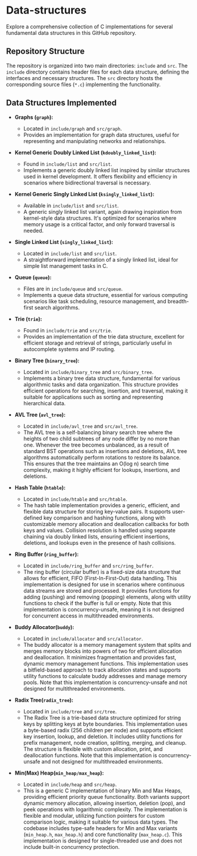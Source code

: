 # Data-structures

Explore a comprehensive collection of C implementations for several fundamental data structures in this GitHub repository.

## Repository Structure

The repository is organized into two main directories: `include` and `src`. The `include` directory contains header files for each data structure, defining the interfaces and necessary structures. The `src` directory hosts the corresponding source files (`*.c`) implementing the functionality.

## Data Structures Implemented

- **Graphs (`graph`):**
  - Located in `include/graph` and `src/graph`.
  - Provides an implementation for graph data structures, useful for representing and manipulating networks and relationships.

- **Kernel Generic Doubly Linked List (`kdoubly_linked_list`):**
  - Found in `include/list` and `src/list`.
  - Implements a generic doubly linked list inspired by similar structures used in kernel development. It offers flexibility and efficiency in scenarios where bidirectional traversal is necessary.

- **Kernel Generic Singly Linked List (`ksingly_linked_list`):**
  - Available in `include/list` and `src/list`.
  - A generic singly linked list variant, again drawing inspiration from kernel-style data structures. It's optimized for scenarios where memory usage is a critical factor, and only forward traversal is needed.

- **Single Linked List (`singly_linked_list`):**
  - Located in `include/list` and `src/list`.
  - A straightforward implementation of a singly linked list, ideal for simple list management tasks in C.

- **Queue (`queue`):**
  - Files are in `include/queue` and `src/queue`.
  - Implements a queue data structure, essential for various computing scenarios like task scheduling, resource management, and breadth-first search algorithms.

- **Trie (`trie`):**
  - Found in `include/trie` and `src/trie`.
  - Provides an implementation of the trie data structure, excellent for efficient storage and retrieval of strings, particularly useful in autocomplete systems and IP routing.

- **Binary Tree (`binary_tree`):**
  - Located in `include/binary_tree` and `src/binary_tree`.
  - Implements a binary tree data structure, fundamental for various algorithmic tasks and data organization. This structure provides efficient operations for searching, insertion, and traversal, making it suitable for applications such as sorting and representing hierarchical data.

- **AVL Tree (`avl_tree`):**
  - Located in `include/avl_tree` and `src/avl_tree`.
  - The AVL tree is a self-balancing binary search tree where the heights of two child subtrees of any node differ by no more than one. Whenever the tree becomes unbalanced, as a result of standard BST operations such as insertions and deletions, AVL tree algorithms automatically perform rotations to restore its balance. This ensures that the tree maintains an O(log n) search time complexity, making it highly efficient for lookups, insertions, and deletions.

- **Hash Table (`htable`):**
  - Located in `include/htable` and `src/htable`.
  - The hash table implementation provides a generic, efficient, and flexible data structure for storing key-value pairs. It supports user-defined key comparison and hashing functions, along with customizable memory allocation and deallocation callbacks for both keys and values. Collision resolution is handled using separate chaining via doubly linked lists, ensuring efficient insertions, deletions, and lookups even in the presence of hash collisions.

- **Ring Buffer (`ring_buffer`):**
  - Located in `include/ring_buffer` and `src/ring_buffer`.
  - The ring buffer (circular buffer) is a fixed-size data structure that allows for efficient, FIFO (First-In-First-Out) data handling. This implementation is designed for use in scenarios where continuous data streams are stored and processed. It provides functions for adding (pushing) and removing (popping) elements, along with utility functions to check if the buffer is full or empty. Note that this implementation is concurrency-unsafe, meaning it is not designed for concurrent access in multithreaded environments.

- **Buddy Allocator(`buddy`):**
  - Located in `include/allocator` and `src/allocator`.
  - The buddy allocator is a memory management system that splits and merges memory blocks into powers of two for efficient allocation and deallocation. It minimizes fragmentation and provides fast, dynamic memory management functions. This implementation uses a bitfield-based approach to track allocation states and supports utility functions to calculate buddy addresses and manage memory pools. Note that this implementation is concurrency-unsafe and not designed for multithreaded environments.

- **Radix Tree(`radix_tree`):**
  - Located in `include/tree` and `src/tree`.
  - The Radix Tree is a trie-based data structure optimized for string keys by splitting keys at byte boundaries. This implementation uses a byte-based radix (256 children per node) and supports efficient key insertion, lookup, and deletion. It includes utility functions for prefix management, node creation, splitting, merging, and cleanup. The structure is flexible with custom allocation, print, and deallocation functions. Note that this implementation is concurrency-unsafe and not designed for multithreaded environments.

- **Min(Max) Heap(`min_heap/max_heap`):**
  - Located in `include/heap` and `src/heap`.
  - This is a generic C implementation of binary Min and Max Heaps, providing efficient priority queue functionality. Both variants support dynamic memory allocation, allowing insertion, deletion (pop), and peek operations with logarithmic complexity. The implementation is flexible and modular, utilizing function pointers for custom comparison logic, making it suitable for various data types. The codebase includes type-safe headers for Min and Max variants (`min_heap.h`, `max_heap.h`) and core functionality (`max_heap.c`). This implementation is designed for single-threaded use and does not include built-in concurrency protection.
